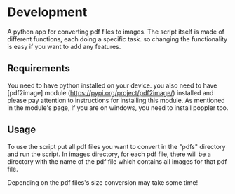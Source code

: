 # Development
A python app for converting pdf files to images. The script itself is made of different functions, each doing a specific task. so changing the functionality is easy if you want to add any features.

## Requirements
You need to have python installed on your device. you also need to have [pdf2image] module (https://pypi.org/project/pdf2image/) installed and please pay attention to instructions for installing this module. As mentioned in the module's page, if you are on windows, you need to install poppler too.

## Usage
To use the script put all pdf files you want to convert in the "pdfs" directory and run the script. In images directory, for each pdf file, there will be a directory with the name of the pdf file which contains all images for that pdf file. 

Depending on the pdf files's size conversion may take some time!